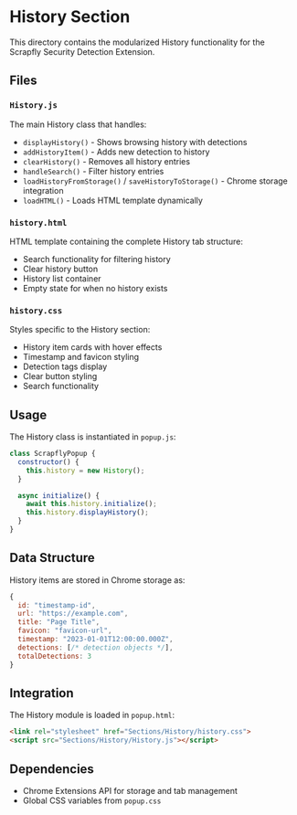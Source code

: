 # History Section

This directory contains the modularized History functionality for the Scrapfly Security Detection Extension.

## Files

### `History.js`
The main History class that handles:
- `displayHistory()` - Shows browsing history with detections
- `addHistoryItem()` - Adds new detection to history
- `clearHistory()` - Removes all history entries
- `handleSearch()` - Filter history entries
- `loadHistoryFromStorage()` / `saveHistoryToStorage()` - Chrome storage integration
- `loadHTML()` - Loads HTML template dynamically

### `history.html`
HTML template containing the complete History tab structure:
- Search functionality for filtering history
- Clear history button
- History list container
- Empty state for when no history exists

### `history.css`
Styles specific to the History section:
- History item cards with hover effects
- Timestamp and favicon styling
- Detection tags display
- Clear button styling
- Search functionality

## Usage

The History class is instantiated in `popup.js`:

```javascript
class ScrapflyPopup {
  constructor() {
    this.history = new History();
  }

  async initialize() {
    await this.history.initialize();
    this.history.displayHistory();
  }
}
```

## Data Structure

History items are stored in Chrome storage as:

```javascript
{
  id: "timestamp-id",
  url: "https://example.com",
  title: "Page Title",
  favicon: "favicon-url",
  timestamp: "2023-01-01T12:00:00.000Z",
  detections: [/* detection objects */],
  totalDetections: 3
}
```

## Integration

The History module is loaded in `popup.html`:

```html
<link rel="stylesheet" href="Sections/History/history.css">
<script src="Sections/History/History.js"></script>
```

## Dependencies

- Chrome Extensions API for storage and tab management
- Global CSS variables from `popup.css`